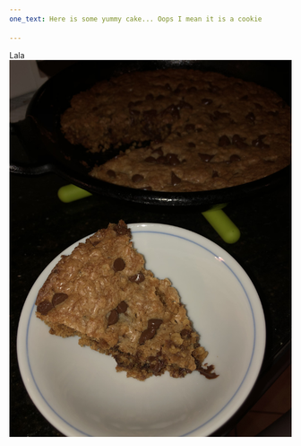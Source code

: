 ```yaml
---
one_text: Here is some yummy cake... Oops I mean it is a cookie

---
```

Lala![](/uploads/36957787-a51c-4d5b-8774-41c307b0f919.jpeg)